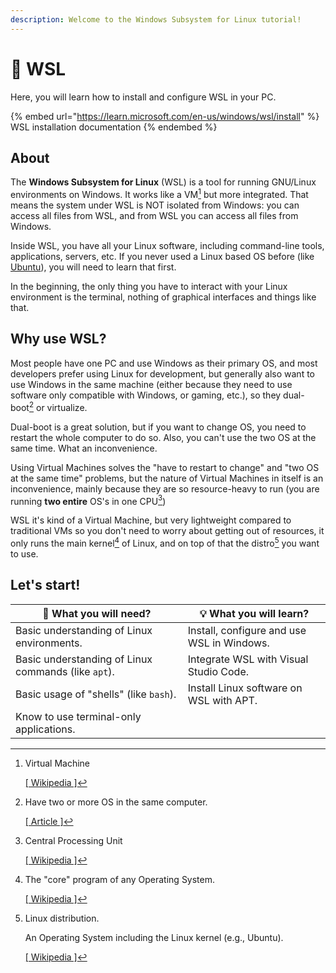 ```yaml
---
description: Welcome to the Windows Subsystem for Linux tutorial!
---
```


# 🐧 WSL

Here, you will learn how to install and configure WSL in your PC.

{% embed url="https://learn.microsoft.com/en-us/windows/wsl/install" %}
WSL installation documentation
{% endembed %}

## About

The **Windows Subsystem for Linux** (WSL) is a tool for running GNU/Linux environments on Windows. It works like a VM[^1] but more integrated. That means the system under WSL is NOT isolated from Windows: you can access all files from WSL, and from WSL you can access all files from Windows.

Inside WSL, you have all your Linux software, including command-line tools, applications, servers, etc. If you never used a Linux based OS before (like [Ubuntu](https://ubuntu.com/download/desktop)), you will need to learn that first.

In the beginning, the only thing you have to interact with your Linux environment is the terminal, nothing of graphical interfaces and things like that.

## Why use WSL?

Most people have one PC and use Windows as their primary OS, and most developers prefer using Linux for development, but generally also want to use Windows in the same machine (either because they need to use software only compatible with Windows, or gaming, etc.), so they dual-boot[^2] or virtualize.

Dual-boot is a great solution, but if you want to change OS, you need to restart the whole computer to do so. Also, you can't use the two OS at the same time. What an inconvenience.

Using Virtual Machines solves the "have to restart to change" and "two OS at the same time" problems, but the nature of Virtual Machines in itself is an inconvenience, mainly because they are so resource-heavy to run (you are running **two entire** OS's in one CPU[^3])

WSL it's kind of a Virtual Machine, but very lightweight compared to traditional VMs so you don't need to worry about getting out of resources, it only runs the main kernel[^4] of Linux, and on top of that the distro[^5] you want to use.

## Let's start!

| 💭 What you will need?                              | 💡 What you will learn?                    |
| --------------------------------------------------- | ------------------------------------------ |
| Basic understanding of Linux environments.          | Install, configure and use WSL in Windows. |
| Basic understanding of Linux commands (like `apt`). | Integrate WSL with Visual Studio Code.     |
| Basic usage of "shells" (like `bash`).              | Install Linux software on WSL with APT.    |
| Know to use terminal-only applications.             |                                            |

[^1]: Virtual Machine

    [\[ Wikipedia \]](https://en.wikipedia.org/wiki/Virtual\_machine)

[^2]: Have two or more OS in the same computer.

    [\[ Article \]](https://www.howtogeek.com/187789/dual-booting-explained-how-you-can-have-multiple-operating-systems-on-your-computer/)

[^3]: Central Processing Unit

    [\[ Wikipedia \]](https://en.wikipedia.org/wiki/Central\_processing\_unit)

[^4]: The "core" program of any Operating System.

    [\[ Wikipedia \]](https://en.wikipedia.org/wiki/Kernel\_\(operating\_system\))

[^5]: Linux distribution.

    An Operating System including the Linux kernel (e.g., Ubuntu).

    [\[ Wikipedia \]](https://en.wikipedia.org/wiki/Linux\_distribution)
